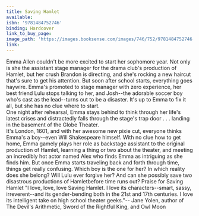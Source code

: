 ```yaml
---
title: Saving Hamlet
available:
isbn: '9781484752746'
binding: Hardcover
link_to_buy_page:
image_path: 'https://images.booksense.com/images/746/752/9781484752746.jpg'
link:
---
```



Emma Allen couldn't be more excited to start her sophomore year. Not only is she the assistant stage manager for the drama club's production of Hamlet, but her crush Brandon is directing, and she's rocking a new haircut that's sure to get his attention. But soon after school starts, everything goes haywire. Emma's promoted to stage manager with zero experience, her best friend Lulu stops talking to her, and Josh--the adorable soccer boy who's cast as the lead--turns out to be a disaster. It's up to Emma to fix it all, but she has no clue where to start.
<br>One night after rehearsal, Emma stays behind to think through her life's latest crises and distractedly falls through the stage's trap door . . . landing in the basement of the Globe Theater.&nbsp;
<br>It's London, 1601, and with her awesome new pixie cut, everyone thinks Emma's a boy--even Will Shakespeare himself. With no clue how to get home, Emma gamely plays her role as backstage assistant to the original production of Hamlet, learning a thing or two about the theater, and meeting an incredibly hot actor named Alex who finds Emma as intriguing as she finds him. But once Emma starts traveling back and forth through time, things get really confusing. Which boy is the one for her? In which reality does she belong? Will Lulu ever forgive her? And can she possibly save two disastrous productions of Hamletbefore time runs out? Praise for Saving Hamlet "I love, love, love Saving Hamlet. I love its characters--smart, sassy, irreverent--and its gender-bending both in the 21st and 17th centuries. I love its intelligent take on high school theater geeks."-- Jane Yolen, author of The Devil's Arithmetic, Sword of the Rightful King, and Owl Moon